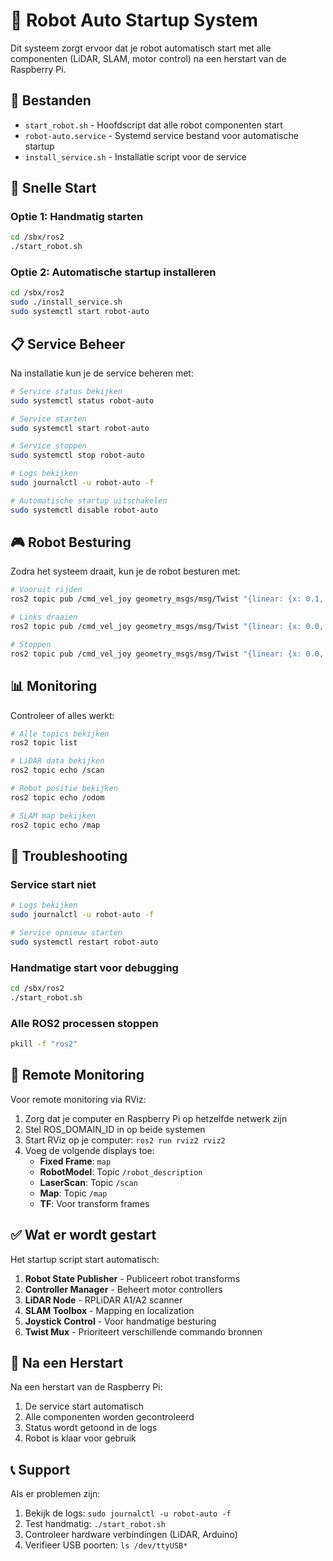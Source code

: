 # 🤖 Robot Auto Startup System

Dit systeem zorgt ervoor dat je robot automatisch start met alle componenten (LiDAR, SLAM, motor control) na een herstart van de Raspberry Pi.

## 📁 Bestanden

- `start_robot.sh` - Hoofdscript dat alle robot componenten start
- `robot-auto.service` - Systemd service bestand voor automatische startup
- `install_service.sh` - Installatie script voor de service

## 🚀 Snelle Start

### Optie 1: Handmatig starten
```bash
cd /sbx/ros2
./start_robot.sh
```

### Optie 2: Automatische startup installeren
```bash
cd /sbx/ros2
sudo ./install_service.sh
sudo systemctl start robot-auto
```

## 📋 Service Beheer

Na installatie kun je de service beheren met:

```bash
# Service status bekijken
sudo systemctl status robot-auto

# Service starten
sudo systemctl start robot-auto

# Service stoppen
sudo systemctl stop robot-auto

# Logs bekijken
sudo journalctl -u robot-auto -f

# Automatische startup uitschakelen
sudo systemctl disable robot-auto
```

## 🎮 Robot Besturing

Zodra het systeem draait, kun je de robot besturen met:

```bash
# Vooruit rijden
ros2 topic pub /cmd_vel_joy geometry_msgs/msg/Twist "{linear: {x: 0.1, y: 0.0, z: 0.0}, angular: {x: 0.0, y: 0.0, z: 0.0}}"

# Links draaien
ros2 topic pub /cmd_vel_joy geometry_msgs/msg/Twist "{linear: {x: 0.0, y: 0.0, z: 0.0}, angular: {x: 0.0, y: 0.0, z: 0.5}}"

# Stoppen
ros2 topic pub /cmd_vel_joy geometry_msgs/msg/Twist "{linear: {x: 0.0, y: 0.0, z: 0.0}, angular: {x: 0.0, y: 0.0, z: 0.0}}"
```

## 📊 Monitoring

Controleer of alles werkt:

```bash
# Alle topics bekijken
ros2 topic list

# LiDAR data bekijken
ros2 topic echo /scan

# Robot positie bekijken
ros2 topic echo /odom

# SLAM map bekijken
ros2 topic echo /map
```

## 🔧 Troubleshooting

### Service start niet
```bash
# Logs bekijken
sudo journalctl -u robot-auto -f

# Service opnieuw starten
sudo systemctl restart robot-auto
```

### Handmatige start voor debugging
```bash
cd /sbx/ros2
./start_robot.sh
```

### Alle ROS2 processen stoppen
```bash
pkill -f "ros2"
```

## 📱 Remote Monitoring

Voor remote monitoring via RViz:

1. Zorg dat je computer en Raspberry Pi op hetzelfde netwerk zijn
2. Stel ROS_DOMAIN_ID in op beide systemen
3. Start RViz op je computer: `ros2 run rviz2 rviz2`
4. Voeg de volgende displays toe:
   - **Fixed Frame**: `map`
   - **RobotModel**: Topic `/robot_description`
   - **LaserScan**: Topic `/scan`
   - **Map**: Topic `/map`
   - **TF**: Voor transform frames

## ✅ Wat er wordt gestart

Het startup script start automatisch:

1. **Robot State Publisher** - Publiceert robot transforms
2. **Controller Manager** - Beheert motor controllers
3. **LiDAR Node** - RPLiDAR A1/A2 scanner
4. **SLAM Toolbox** - Mapping en localization
5. **Joystick Control** - Voor handmatige besturing
6. **Twist Mux** - Prioriteert verschillende commando bronnen

## 🔄 Na een Herstart

Na een herstart van de Raspberry Pi:

1. De service start automatisch
2. Alle componenten worden gecontroleerd
3. Status wordt getoond in de logs
4. Robot is klaar voor gebruik

## 📞 Support

Als er problemen zijn:
1. Bekijk de logs: `sudo journalctl -u robot-auto -f`
2. Test handmatig: `./start_robot.sh`
3. Controleer hardware verbindingen (LiDAR, Arduino)
4. Verifieer USB poorten: `ls /dev/ttyUSB*` 